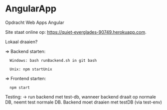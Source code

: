 # AngularApp
Opdracht Web Apps Angular

Site staat online op: https://quiet-everglades-90749.herokuapp.com.

Lokaal draaien?

  => Backend starten:
  
      Windows: bash runBackend.sh in git bash
      
      Unix: npm startUnix
      
  => Frontend starten:
  
      npm start

Testing:
  -> run backend met test-db, wanneer backend draait op normale DB, neemt test normale DB. Backend moet draaien met testDB (via test-env)
